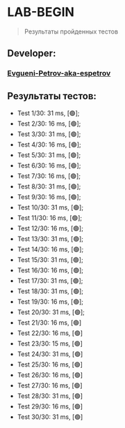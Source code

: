 # LAB-BEGIN
> Результаты пройденных тестов
## Developer:
### [Evgueni-Petrov-aka-espetrov](https://github.com/Evgueni-Petrov-aka-espetrov)
## Результаты тестов:
* Test 1/30: 31 ms, [&#128994;];
* Test 2/30: 16 ms, [&#128994;];
* Test 3/30: 31 ms, [&#128994;];
* Test 4/30: 16 ms, [&#128994;];
* Test 5/30: 31 ms, [&#128994;];
* Test 6/30: 16 ms, [&#128994;];
* Test 7/30: 16 ms, [&#128994;];
* Test 8/30: 31 ms, [&#128994;];
* Test 9/30: 16 ms, [&#128994;];
* Test 10/30: 31 ms, [&#128994;];
* Test 11/30: 16 ms, [&#128994;];
* Test 12/30: 16 ms, [&#128994;];
* Test 13/30: 31 ms, [&#128994;];
* Test 14/30: 16 ms, [&#128994;];
* Test 15/30: 31 ms, [&#128994;];
* Test 16/30: 16 ms, [&#128994;];
* Test 17/30: 31 ms, [&#128994;];
* Test 18/30: 31 ms, [&#128994;];
* Test 19/30: 16 ms, [&#128994;];
* Test 20/30: 31 ms, [&#128994;];
* Test 21/30: 16 ms, [&#128994;]
* Test 22/30: 16 ms, [&#128994;]
* Test 23/30: 15 ms, [&#128994;]
* Test 24/30: 31 ms, [&#128994;]
* Test 25/30: 16 ms, [&#128994;]
* Test 26/30: 16 ms, [&#128994;]
* Test 27/30: 16 ms, [&#128994;]
* Test 28/30: 31 ms, [&#128994;]
* Test 29/30: 16 ms, [&#128994;]
* Test 30/30: 31 ms, [&#128994;]
